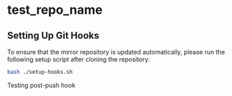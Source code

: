 # test_repo_name


## Setting Up Git Hooks

To ensure that the mirror repository is updated automatically, please run the following setup script after cloning the repository:

```sh
bash ./setup-hooks.sh
```


Testing post-push hook


